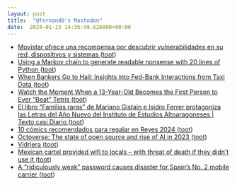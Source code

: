 ```yaml
---
layout: post
title:  "@fernand0's Mastodon"
date:  2024-01-13 14:36:49.626000+00:00
---
```

*  [Movistar ofrece una recompensa por descubrir vulnerabilidades en su red, dispositivos y sistemas ](https://blog.elhacker.net/2024/01/movistar-ofrece-una-recompensa-por-descubrir-vulnerabilidades-red-sistemas-dispositivos.htm) ([toot](https://mastodon.social/@fernand0/111749143568438396))
*  [Using a Markov chain to generate readable nonsense with 20 lines of Python ](https://benhoyt.com/writings/markov-chain) ([toot](https://mastodon.social/@fernand0/111748967361115692))
*  [When Bankers Go to Hail: Insights into Fed-Bank Interactions from Taxi Data  ](https://papers.ssrn.com/sol3/papers.cfm?abstract_id=3141240) ([toot](https://mastodon.social/@fernand0/111748939789347489))
*  [Watch the Moment When a 13-Year-Old Becomes the First Person to Ever “Beat” Tetris ](https://www.openculture.com/2024/01/watch-the-moment-when-a-13-year-old-becomes-the-first-person-to-ever-beat-tetris.htm) ([toot](https://mastodon.social/@fernand0/111748695114524294))
*  [El libro “Familias raras” de Mariano Gistaín e Isidro Ferrer protagoniza las Letras del Año Nuevo del Instituto de Estudios Altoaragoneses \| Texto casi Diario ](https://www.gistain.net/el-libro-familias-raras-de-mariano-gistain-e-isidro-ferrer-protagoniza-las-letras-del-ano-nuevo-del-instituto-de-estudios-altoaragoneses) ([toot](https://mastodon.social/@fernand0/111748573086121244))
*  [10 cómics recomendados para regalar en Reyes 2024 ](https://www.elperiodico.com/es/ocio-y-cultura/20240103/comics-recomendados-regalar-reyes-2024-9571292) ([toot](https://mastodon.social/@fernand0/111748485303526073))
*  [Octoverse: The state of open source and rise of AI in 2023 ](https://github.blog/2023-11-08-the-state-of-open-source-and-ai) ([toot](https://mastodon.social/@fernand0/111748406523674250))
*  [Vidriera ](https://www.flickr.com/photos/fernand0/53457114266) ([toot](https://mastodon.social/@fernand0/111748312073377241))
*  [Mexican cartel provided wifi to locals – with threat of death if they didn’t use it ](https://www.theguardian.com/world/2024/jan/04/mexican-cartel-forces-locals-pay-makeshift-wif) ([toot](https://mastodon.social/@fernand0/111748247331164989))
*  [A “ridiculously weak” password causes disaster for Spain’s No. 2 mobile carrier ](https://arstechnica.com/security/2024/01/a-ridiculously-weak-password-causes-disaster-for-spains-no-2-mobile-carrier) ([toot](https://mastodon.social/@fernand0/111748068742757853))
